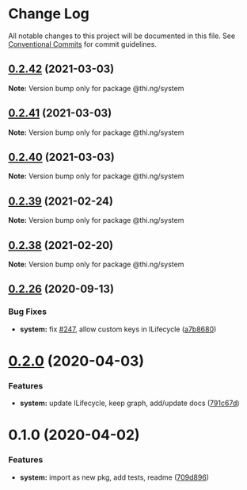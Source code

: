 # Change Log

All notable changes to this project will be documented in this file.
See [Conventional Commits](https://conventionalcommits.org) for commit guidelines.

## [0.2.42](https://github.com/thi-ng/umbrella/compare/@thi.ng/system@0.2.41...@thi.ng/system@0.2.42) (2021-03-03)

**Note:** Version bump only for package @thi.ng/system





## [0.2.41](https://github.com/thi-ng/umbrella/compare/@thi.ng/system@0.2.40...@thi.ng/system@0.2.41) (2021-03-03)

**Note:** Version bump only for package @thi.ng/system





## [0.2.40](https://github.com/thi-ng/umbrella/compare/@thi.ng/system@0.2.39...@thi.ng/system@0.2.40) (2021-03-03)

**Note:** Version bump only for package @thi.ng/system





## [0.2.39](https://github.com/thi-ng/umbrella/compare/@thi.ng/system@0.2.38...@thi.ng/system@0.2.39) (2021-02-24)

**Note:** Version bump only for package @thi.ng/system





## [0.2.38](https://github.com/thi-ng/umbrella/compare/@thi.ng/system@0.2.37...@thi.ng/system@0.2.38) (2021-02-20)

**Note:** Version bump only for package @thi.ng/system





## [0.2.26](https://github.com/thi-ng/umbrella/compare/@thi.ng/system@0.2.25...@thi.ng/system@0.2.26) (2020-09-13)


### Bug Fixes

* **system:** fix [#247](https://github.com/thi-ng/umbrella/issues/247), allow custom keys in ILifecycle ([a7b8680](https://github.com/thi-ng/umbrella/commit/a7b86804255f22cbdbcaf128854ba615fb5cf20f))





# [0.2.0](https://github.com/thi-ng/umbrella/compare/@thi.ng/system@0.1.0...@thi.ng/system@0.2.0) (2020-04-03)


### Features

* **system:** update ILifecycle, keep graph, add/update docs ([791c67d](https://github.com/thi-ng/umbrella/commit/791c67d446c5fae041831a16b250b5cfd62312d0))





# 0.1.0 (2020-04-02)


### Features

* **system:** import as new pkg, add tests, readme ([709d896](https://github.com/thi-ng/umbrella/commit/709d896cee964dc876e1e53c95a3b77a00d8c433))
